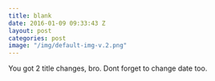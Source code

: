 ```yaml
---
title: blank
date: 2016-01-09 09:33:43 Z
layout: post
categories: post
image: "/img/default-img-v.2.png"
---
```


You got 2 title changes, bro.
Dont forget to change date too. 